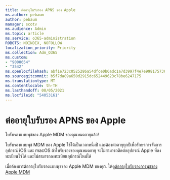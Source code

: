 ```yaml
---
title: ต่ออายุใบรับรอง APNS ของ Apple
ms.author: pebaum
author: pebaum
manager: scotv
ms.audience: Admin
ms.topic: article
ms.service: o365-administration
ROBOTS: NOINDEX, NOFOLLOW
localization_priority: Priority
ms.collection: Adm_O365
ms.custom:
- "9000654"
- "3542"
ms.openlocfilehash: abf1e723c0525286a54dfce0b6adc1a7d3997f4e7e99817573633f797ccf5d4e
ms.sourcegitcommit: b5f7da89a650d2915dc652449623c78be6247175
ms.translationtype: MT
ms.contentlocale: th-TH
ms.lasthandoff: 08/05/2021
ms.locfileid: "54053161"
---
```

# <a name="renew-apple-apns-certificate"></a>ต่ออายุใบรับรอง APNS ของ Apple

ใบรับรองแบบพุชของ Apple MDM ของคุณหมดอายุแล้ว!

ใบรับรองแบบพุช MDM ของ Apple ใช้ได้เป็นเวลาหนึ่งปี และต้องต่ออายุทุกปีเพื่อรักษาการจัดการอุปกรณ์ iOS และ macOS ถ้าใบรับรองของคุณหมดอายุ จะไม่สามารถติดต่ออุปกรณ์ Apple ที่ลงทะเบียนไว้ได้ และไม่สามารถลงทะเบียนอุปกรณ์ใหม่ได้

เมื่อต้องการต่ออายุใบรับรองแบบพุชของ Apple MDM ของคุณ ให้ดู[ต่ออายุใบรับรองการพุชของ Apple MDM](https://docs.microsoft.com/intune/enrollment/apple-mdm-push-certificate-get#renew-apple-mdm-push-certificate)
